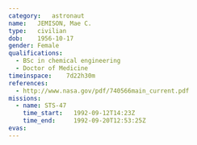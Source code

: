 ```yaml
---
category:	astronaut
name:	JEMISON, Mae C.
type:	civilian
dob:	1956-10-17
gender:	Female
qualifications:
  - BSc in chemical engineering
  - Doctor of Medicine
timeinspace:	7d22h30m
references:
  - http://www.nasa.gov/pdf/740566main_current.pdf
missions:
  - name: STS-47
    time_start:   1992-09-12T14:23Z
    time_end:     1992-09-20T12:53:25Z
evas:
---
```

